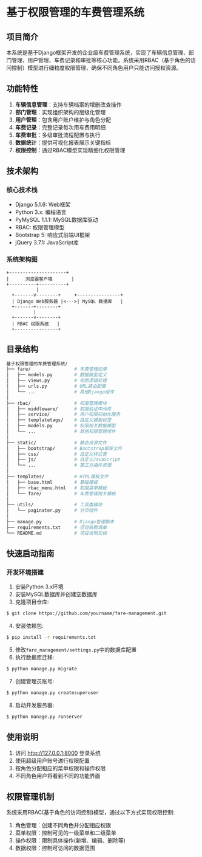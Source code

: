 # 基于权限管理的车费管理系统

## 项目简介
本系统是基于Django框架开发的企业级车费管理系统，实现了车辆信息管理、部门管理、用户管理、车费记录和审批等核心功能。系统采用RBAC（基于角色的访问控制）模型进行细粒度权限管理，确保不同角色用户只能访问授权资源。

## 功能特性
1. **车辆信息管理**：支持车辆档案的增删改查操作
2. **部门管理**：实现组织架构的层级化管理
3. **用户管理**：包含用户账户维护与角色分配
4. **车费记录**：完整记录每次用车费用明细
5. **车费审批**：多级审批流程配置与执行
6. **数据统计**：提供可视化报表展示关键指标
7. **权限控制**：通过RBAC模型实现精细化权限管理

## 技术架构
### 核心技术栈
- Django 5.1.6: Web框架
- Python 3.x: 编程语言
- PyMySQL 1.1.1: MySQL数据库驱动
- RBAC: 权限管理模型
- Bootstrap 5: 响应式前端UI框架
- jQuery 3.7.1: JavaScript库

### 系统架构图
```
+---------------------+
|      浏览器客户端       |
+----------+----------+
           |
  +-------v--------+     +----------------+
  | Django Web服务器 |<--->| MySQL 数据库   |
  +-------+--------+
          |
  +-------v--------+
  | RBAC 权限系统   |
  +----------------+
```

## 目录结构
```bash
基于权限管理的车费管理系统/
├── fare/                # 车费管理应用
│   ├── models.py        # 数据模型定义
│   ├── views.py         # 视图逻辑处理
│   ├── urls.py          # URL路由配置
│   └── ...              # 其他Django组件
│
├── rbac/                # 权限管理模块
│   ├── middleware/      # 权限验证中间件
│   ├── service/         # 用户权限初始化服务
│   ├── templatetags/    # 自定义模板标签
│   ├── models.py        # 权限相关数据模型
│   └── ...              # 其他权限管理组件
│
├── static/              # 静态资源文件
│   ├── bootstrap/       # Bootstrap框架文件
│   ├── css/             # 自定义样式表
│   ├── js/              # 自定义JavaScript
│   └── ...              # 第三方插件资源
│
├── templates/           # HTML模板文件
│   ├── base.html        # 基础模板
│   ├── rbac_menu.html   # 权限菜单模板
│   └── fare/            # 车费管理相关模板
│
├── utils/               # 工具类模块
│   └── paginater.py     # 分页组件
│
├── manage.py            # Django管理脚本
├── requirements.txt     # 项目依赖清单
└── README.md            # 项目说明文档
```

## 快速启动指南
### 开发环境搭建
1. 安装Python 3.x环境
2. 安装MySQL数据库并创建空数据库
3. 克隆项目仓库:
```bash
$ git clone https://github.com/yourname/fare-management.git
```
4. 安装依赖包:
```bash
$ pip install -r requirements.txt
```
5. 修改`fare_management/settings.py`中的数据库配置
6. 执行数据库迁移:
```bash
$ python manage.py migrate
```
7. 创建管理员账号:
```bash
$ python manage.py createsuperuser
```
8. 启动开发服务器:
```bash
$ python manage.py runserver
```

## 使用说明
1. 访问 http://127.0.0.1:8000 登录系统
2. 使用超级用户账号进行权限配置
3. 按角色分配相应的菜单权限和操作权限
4. 不同角色用户将看到不同的功能界面

## 权限管理机制
系统采用RBAC(基于角色的访问控制)模型，通过以下方式实现权限控制:
1. 角色管理：创建不同角色并分配相应权限
2. 菜单权限：控制可见的一级菜单和二级菜单
3. 操作权限：限制具体操作(新增、编辑、删除等)
4. 数据权限：控制可访问的数据范围
